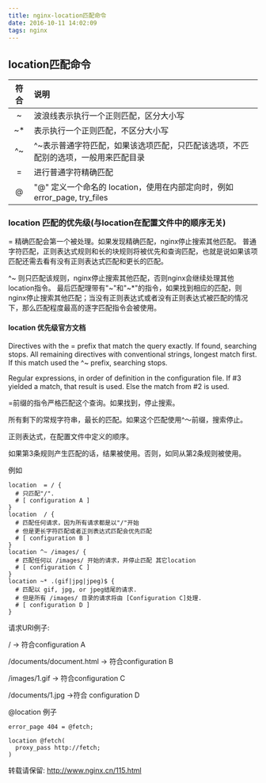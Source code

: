 ```yaml
---
title: nginx-location匹配命令
date: 2016-10-11 14:02:09
tags: nginx
---
```


## location匹配命令

|符合|说明|
|:-:|:-|
|~|波浪线表示执行一个正则匹配，区分大小写|
|~*|表示执行一个正则匹配，不区分大小写|
|^~|^~表示普通字符匹配，如果该选项匹配，只匹配该选项，不匹配别的选项，一般用来匹配目录|
|=|进行普通字符精确匹配|
|@|"@" 定义一个命名的 location，使用在内部定向时，例如 error_page, try_files|


### location 匹配的优先级(与location在配置文件中的顺序无关)

= 精确匹配会第一个被处理。如果发现精确匹配，nginx停止搜索其他匹配。
普通字符匹配，正则表达式规则和长的块规则将被优先和查询匹配，也就是说如果该项匹配还需去看有没有正则表达式匹配和更长的匹配。

^~ 则只匹配该规则，nginx停止搜索其他匹配，否则nginx会继续处理其他location指令。
最后匹配理带有"~"和"~*"的指令，如果找到相应的匹配，则nginx停止搜索其他匹配；当没有正则表达式或者没有正则表达式被匹配的情况下，那么匹配程度最高的逐字匹配指令会被使用。

#### location 优先级官方文档

Directives with the = prefix that match the query exactly. If found, searching stops.
All remaining directives with conventional strings, longest match first. If this match used the ^~ prefix, searching stops.

Regular expressions, in order of definition in the configuration file.
If #3 yielded a match, that result is used. Else the match from #2 is used.

=前缀的指令严格匹配这个查询。如果找到，停止搜索。

所有剩下的常规字符串，最长的匹配。如果这个匹配使用^〜前缀，搜索停止。

正则表达式，在配置文件中定义的顺序。

如果第3条规则产生匹配的话，结果被使用。否则，如同从第2条规则被使用。


例如

```nginx
location  = / {
  # 只匹配"/".
  # [ configuration A ]
}
location  / {
  # 匹配任何请求，因为所有请求都是以"/"开始
  # 但是更长字符匹配或者正则表达式匹配会优先匹配
  # [ configuration B ]
}
location ^~ /images/ {
  # 匹配任何以 /images/ 开始的请求，并停止匹配 其它location
  # [ configuration C ]
}
location ~* .(gif|jpg|jpeg)$ {
  # 匹配以 gif, jpg, or jpeg结尾的请求.
  # 但是所有 /images/ 目录的请求将由 [Configuration C]处理.
  # [ configuration D ]
}
```

请求URI例子:

/ -> 符合configuration A

/documents/document.html -> 符合configuration B

/images/1.gif -> 符合configuration C

/documents/1.jpg ->符合 configuration D

@location 例子
```nginx
error_page 404 = @fetch;

location @fetch(
  proxy_pass http://fetch;
)
```

转载请保留: http://www.nginx.cn/115.html
